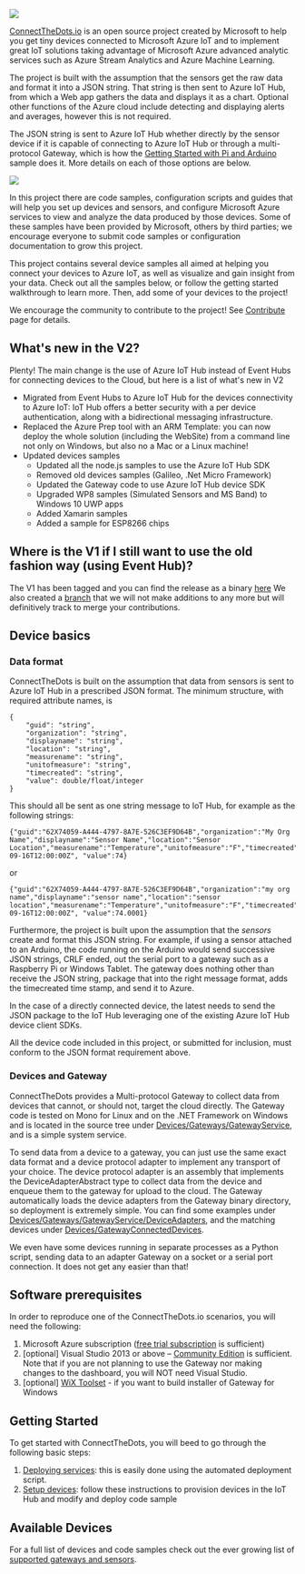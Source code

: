 ![](images/CTD-logo-v5-02.png)

[ConnectTheDots.io](http://connectthedots.io) is an open source project created by Microsoft to help you get tiny devices connected to Microsoft Azure IoT and to implement great IoT solutions taking advantage of Microsoft Azure advanced analytic services such as Azure Stream Analytics and Azure Machine Learning.

The project is built with the assumption that the sensors get the raw data and format it into a JSON string. That string is then sent to Azure IoT Hub, from which a Web app gathers the data and displays it as a chart.
Optional other functions of the Azure cloud include detecting and displaying alerts and averages, however this is not required.

The JSON string is sent to Azure IoT Hub whether directly by the sensor device if it is capable of connecting to Azure IoT Hub or through a multi-protocol Gateway, which is how the [Getting Started with Pi and Arduino](GettingStarted.md) sample does it. 
More details on each of those options are below.

![](images/ConnectTheDots-architecture.png)


In this project there are code samples, configuration scripts and guides that will help you set up devices and sensors, and configure Microsoft Azure services to view and analyze the data produced by those devices. Some of these samples have been provided by Microsoft, others by third parties; we encourage everyone to submit code samples or configuration documentation to grow this project.

This project contains several device samples all aimed at helping you connect your devices to Azure IoT, as well as visualize and gain insight from your data.  Check out all the samples below, or follow the getting started walkthrough to learn more. Then, add some of your devices to the project!

We encourage the community to contribute to the project! See [Contribute](Contribute.md) page for details.

## What's new in the V2? ##

Plenty!
The main change is the use of Azure IoT Hub instead of Event Hubs for connecting devices to the Cloud, but here is a list of what's new in V2

- Migrated from Event Hubs to Azure IoT Hub for the devices connectivity to Azure IoT: IoT Hub offers a better security with a per device authentication, along with a bidirectional messaging infrastructure.
- Replaced the Azure Prep tool with an ARM Template: you can now deploy the whole solution (including the WebSite) from a command line not only on Windows, but also no a Mac or a Linux machine!
- Updated devices samples
    - Updated all the node.js samples to use the Azure IoT Hub SDK
    - Removed old devices samples (Galileo, .Net Micro Framework)
    - Updated the Gateway code to use Azure IoT Hub device SDK
    - Upgraded WP8 samples (Simulated Sensors and MS Band) to Windows 10 UWP apps
    - Added Xamarin samples 
    - Added a sample for ESP8266 chips 

## Where is the V1 if I still want to use the old fashion way (using Event Hub)? ##
The V1 has been tagged and you can find the release as a binary [here](https://github.com/Azure/connectthedots/releases/tag/1.0)
We also created a [branch](https://github.com/Azure/connectthedots/tree/V1) that we will not make additions to any more but will definitively track to merge your contributions.

## Device basics ##

### Data format ###
ConnectTheDots is built on the assumption that data from sensors is sent to Azure IoT Hub in a prescribed JSON format. The minimum structure, with required attribute names, is 

```
{
    "guid":	"string",
    "organization":	"string",
    "displayname": "string",
    "location": "string",
    "measurename": "string",
    "unitofmeasure": "string",
    "timecreated": "string",
    "value": double/float/integer
}
```
	
This should all be sent as one string message to IoT Hub, for example as the following strings: 

    {"guid":"62X74059-A444-4797-8A7E-526C3EF9D64B","organization":"My Org Name","displayname":"Sensor Name","location":"Sensor Location","measurename":"Temperature","unitofmeasure":"F","timecreated":"1975-09-16T12:00:00Z", "value":74}

or

    {"guid":"62X74059-A444-4797-8A7E-526C3EF9D64B","organization":"my org name","displayname":"sensor name","location":"sensor location","measurename":"Temperature","unitofmeasure":"F","timecreated":"1975-09-16T12:00:00Z", "value":74.0001}


Furthermore, the project is built upon the assumption that the *sensors* create and format this JSON string.
For example, if using a sensor attached to an Arduino, the code running on the Arduino would send successive JSON strings, CRLF ended, out the serial port to a gateway such as a Raspberry Pi or Windows Tablet. The gateway does nothing other than receive the JSON string, package that into the right message format, adds the timecreated time stamp, and send it to Azure.

In the case of a directly connected device, the latest needs to send the JSON package to the IoT Hub leveraging one of the existing Azure IoT Hub device client SDKs.

All the device code included in this project, or submitted for inclusion, must conform to the JSON format requirement above. 

### Devices and Gateway ###
ConnectTheDots provides a Multi-protocol Gateway to collect data from devices that cannot, or should not, target the cloud directly. The Gateway code is tested on Mono for Linux and on the .NET Framework on Windows and is located in the source tree under [Devices/Gateways/GatewayService](Devices/Gateways/GatewayService/), and is a simple system service. 

To send data from a device to a gateway, you can just use the same exact data format and a device protocol adapter to implement any transport of your choice. The device protocol adapter is an assembly that implements the DeviceAdapterAbstract type to collect data from the device and enqueue them to the gateway for upload to the cloud. The Gateway automatically loads the device adapters from the Gateway binary directory, so deployment is extremely simple. 
You can find some examples under [Devices/Gateways/GatewayService/DeviceAdapters](Devices/Gateways/GatewayService/DeviceAdapters), and the matching devices under  [Devices/GatewayConnectedDevices](Devices/GatewayConnectedDevices). 

We even have some devices running in separate processes as a Python script, sending data to an adapter Gateway on a socket or a serial port connection. It does not get any easier than that!

## Software prerequisites ##
In order to reproduce one of the ConnectTheDots.io scenarios, you will need the following:

1. Microsoft Azure subscription ([free trial subscription](http://azure.microsoft.com/en-us/pricing/free-trial/) is sufficient)
1. [optional] Visual Studio 2013 or above – [Community Edition](http://www.visualstudio.com/downloads/download-visual-studio-vs) is sufficient. Note that if you are not planning to use the Gateway nor making changes to the dashboard, you will NOT need Visual Studio.
1. [optional] [WiX Toolset](http://wixtoolset.org) - if you want to build installer of Gateway for Windows

## Getting Started ##

To get started with ConnectTheDots, you will beed to go through the following basic steps:

1. [Deploying services](Azure/ARMTemplate/Readme.md): this is easily done using the automated deployment script.
2. [Setup devices](Devices/readme.md): follow these instructions to provision devices in the IoT Hub and modify and deploy code sample

## Available Devices ##
For a full list of devices and code samples check out the ever growing list of [supported gateways and sensors](SupportedDevices.md).
